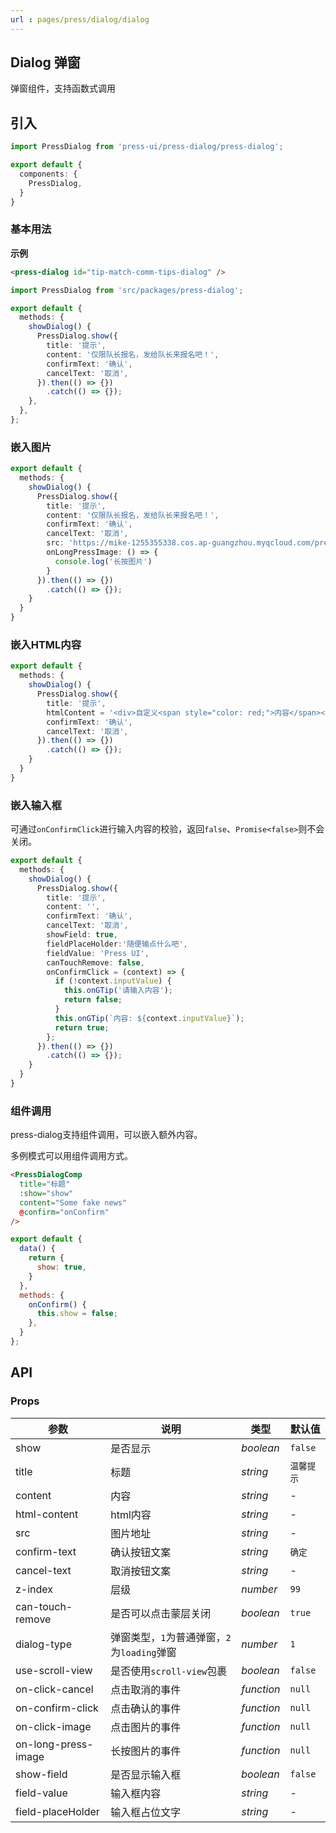 ```yaml
---
url : pages/press/dialog/dialog
---
```


## Dialog 弹窗


弹窗组件，支持函数式调用

## 引入

```ts
import PressDialog from 'press-ui/press-dialog/press-dialog';

export default {
  components: {
    PressDialog,
  }
}
```

### 基本用法

**示例**

```html
<press-dialog id="tip-match-comm-tips-dialog" />
```

```ts
import PressDialog from 'src/packages/press-dialog';

export default {
  methods: {
    showDialog() {
      PressDialog.show({
        title: '提示',
        content: '仅限队长报名，发给队长来报名吧！',
        confirmText: '确认',
        cancelText: '取消',
      }).then(() => {})
        .catch(() => {});
    },
  },
};
```

### 嵌入图片


```ts
export default {
  methods: {
    showDialog() {
      PressDialog.show({
        title: '提示',
        content: '仅限队长报名，发给队长来报名吧！',
        confirmText: '确认',
        cancelText: '取消',
        src: 'https://mike-1255355338.cos.ap-guangzhou.myqcloud.com/press/qrcode/qrcode-wx-mp.png',
        onLongPressImage: () => {
          console.log('长按图片')
        }
      }).then(() => {})
        .catch(() => {});
    }
  }
}
```

### 嵌入HTML内容

```ts
export default {
  methods: {
    showDialog() {
      PressDialog.show({
        title: '提示',
        htmlContent = '<div>自定义<span style="color: red;">内容</span></div>',
        confirmText: '确认',
        cancelText: '取消',
      }).then(() => {})
        .catch(() => {});
    }
  }
}
```


### 嵌入输入框


可通过`onConfirmClick`进行输入内容的校验，返回`false`、`Promise<false>`则不会关闭。

```ts
export default {
  methods: {
    showDialog() {
      PressDialog.show({
        title: '提示',
        content: '',
        confirmText: '确认',
        cancelText: '取消',
        showField: true,
        fieldPlaceHolder:'随便输点什么吧',
        fieldValue: 'Press UI',
        canTouchRemove: false,
        onConfirmClick = (context) => {
          if (!context.inputValue) {
            this.onGTip('请输入内容');
            return false;
          }
          this.onGTip(`内容: ${context.inputValue}`);
          return true;
        };
      }).then(() => {})
        .catch(() => {});
    }
  }
}
```

### 组件调用

press-dialog支持组件调用，可以嵌入额外内容。

多例模式可以用组件调用方式。

```html
<PressDialogComp
  title="标题"
  :show="show"
  content="Some fake news"
  @confirm="onConfirm"
/>
```

```js
export default {
  data() {
    return {
      show: true,
    }
  },
  methods: {
    onConfirm() {
      this.show = false;
    },
  }
};
```



## API

### Props

| 参数                | 说明                                        | 类型       | 默认值     |
| ------------------- | ------------------------------------------- | ---------- | ---------- |
| show                | 是否显示                                    | _boolean_  | `false`    |
| title               | 标题                                        | _string_   | `温馨提示` |
| content             | 内容                                        | _string_   | -          |
| html-content        | html内容                                    | _string_   | -          |
| src                 | 图片地址                                    | _string_   | -          |
| confirm-text        | 确认按钮文案                                | _string_   | `确定`     |
| cancel-text         | 取消按钮文案                                | _string_   | -          |
| z-index             | 层级                                        | _number_   | `99`       |
| can-touch-remove    | 是否可以点击蒙层关闭                        | _boolean_  | `true`     |
| dialog-type         | 弹窗类型，`1`为普通弹窗，`2`为`loading`弹窗 | _number_   | `1`        |
| use-scroll-view     | 是否使用`scroll-view`包裹                   | _boolean_  | `false`    |
| on-click-cancel     | 点击取消的事件                              | _function_ | `null`     |
| on-confirm-click    | 点击确认的事件                              | _function_ | `null`     |
| on-click-image      | 点击图片的事件                              | _function_ | `null`     |
| on-long-press-image | 长按图片的事件                              | _function_ | `null`     |
| show-field          | 是否显示输入框                              | _boolean_  | `false`    |
| field-value         | 输入框内容                                  | _string_   | -          |
| field-placeHolder   | 输入框占位文字                              | _string_   | -          |

